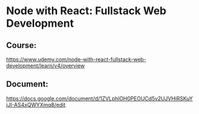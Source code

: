 # Node with React: Fullstack Web Development

## Course:

https://www.udemy.com/node-with-react-fullstack-web-development/learn/v4/overview

## Document:

https://docs.google.com/document/d/1ZVLphlOH0PEOUCd5v2UJVHiRSKuYjJI-AS4xQWYXmq8/edit
